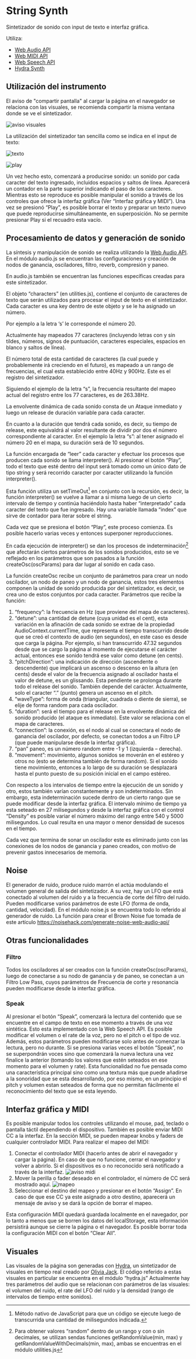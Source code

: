 # String Synth

Sintetizador de sonido con input de texto e interfaz gráfica.

Utiliza:
* [Web Audio API](https://developer.mozilla.org/es/docs/Web/API/Web_Audio_API)
* [Web MIDI API](https://developer.mozilla.org/en-US/docs/Web/API/Web_MIDI_API)
* [Web Speech API](https://developer.mozilla.org/en-US/docs/Web/API/Web_Speech_API)
* [Hydra Synth](https://github.com/hydra-synth/hydra)

## Utilización del instrumento

El aviso de "compartir pantalla" al cargar la página en el navegador se relaciona con las visuales, se recomienda compartir la misma ventana donde se ve el sintetizador.

![aviso visuales](https://raw.githubusercontent.com/JusRecondo/hosted-assets/main/1.png)

La utilización del sintetizador tan sencilla como se indica en el input de texto:

![texto](https://raw.githubusercontent.com/JusRecondo/hosted-assets/main/2.png) 

![play](https://raw.githubusercontent.com/JusRecondo/hosted-assets/main/3.png)

Un vez hecho esto, comenzará a producirse sonido: un sonido por cada caracter del texto ingresado, incluidos espacios y saltos de línea. Aparecerá un contador en la parte superior indicando el paso de los caracteres.
Mientras esto se reproduce es posible manipular el sonido a través de los controles que ofrece la interfaz gráfica (Ver “Interfaz gráfica y MIDI”).
Una vez se presionó “Play”, es posible borrar el texto y preparar un texto nuevo que puede reproducirse simultáneamente, en superposición. No se permite presionar Play si el recuadro esta vacío.

## Procesamiento de datos y generación de sonido

La síntesis y manipulación de sonido se realiza utilizando la [Web Audio API](https://www.w3.org/TR/webaudio/). En el módulo audio.js se encuentran las configuraciones y creación de nodos de ganancia, osciladores, filtro, reverb, compresión y paneo. 

En audio.js también se encuentran las funciones específicas creadas para este sintetizador.

El objeto “characters” (en utilities.js), contiene el conjunto de caracteres de texto que serán utilizados para procesar el input de texto en el sintetizador. Cada caracter es una key dentro de este objeto y se le ha asignado un número. 

Por ejemplo a la letra ‘s’ le corresponde el número 20. 

Actualmente hay mapeados 77 caracteres (incluyendo letras con y sin tildes, números, signos de puntuación, caracteres especiales, espacios en blanco y saltos de línea).

El número total de esta cantidad de caracteres (la cual puede y probablemente irá creciendo en el futuro), es mapeado a un rango de frecuencias, el cual esta establecido entre 40Hz y 900Hz. Este es el registro del sintetizador. 

Siguiendo el ejemplo de la letra “s”, la frecuencia resultante del mapeo actual del registro entre los 77 caracteres, es de 263.38Hz.

La envolvente dinámica de cada sonido consta de un Ataque inmediato y luego un release de duración variable para cada caracter.

En cuanto a la duración que tendrá cada sonido, es decir, su tiempo de release, este equivaldrá al valor resultante de dividir por dos el número correspondiente al caracter. En el ejemplo la letra “s”: al tener asignado el número 20 en el mapa, su duración será de 10 segundos.

La función encargada de “leer” cada caracter y efectuar los procesos que producen cada sonido se llama interpreter(). Al presionar el botón “Play”, todo el texto que esté dentro del input será tomado como un único dato de tipo string y será recorrido caracter por caracter utilizando la función interpreter(). 

Esta función utiliza un setTimeOut[^1] en conjunto con la recursión, es decir, la función interpreter() se vuelve a llamar a si misma luego de un cierto intervalo de tiempo y continúa haciéndolo hasta haber “interpretado” cada caracter del texto que fue ingresado. Hay una variable llamada “index” que sirve de contador para iterar sobre el string. 

Cada vez que se presiona el botón “Play”, este proceso comienza. Es posible hacerlo varias veces y entonces superponer reproducciones. 

En cada ejecución de interpreter() se dan los procesos de indeterminación[^2] que afectarán ciertos parámetros de los sonidos producidos, esto se ve reflejado en los parámetros que son pasados a la función createOsc(oscParams) para dar lugar al sonido en cada caso.

La función createOsc recibe un conjunto de parámetros para crear un nodo oscilador, un nodo de paneo y un nodo de ganancia, estos tres elementos componen la unidad de sonido producida por del sintetizador, es decir, se crea uno de estos conjuntos por cada caracter. Parámetros que recibe la función:

1. “frequency”: la frecuencia en Hz (que proviene del mapa de caracteres).
2. “detune”: una cantidad de detune (cuya unidad es el cent), esta variación en la afinación de cada sonido se extrae de la propiedad AudioContext.currentTime, que representa el tiempo transcurrido desde que se creó el contexto de audio (en segundos), en este caso es desde que carga la página. Por ejemplo, si han transcurrido 47.32 segundos desde que se cargo la página al momento de ejecutarse el carácter actual, entonces ese sonido tendrá ese valor como detune (en cents).
3. “pitchDirection”: una indicación de dirección (ascendente o descendente) que implicará un ascenso o descenso en la altura (en cents) desde el valor de la frecuencia asignado al oscilador hasta el valor de detune, es un glissando. Esta pendiente se prolonga durante todo el reléase del sonido. También depende del carácter. Actualmente, solo el caracter “.” (punto) genera un ascenso en el pitch.
4. “waveType”: forma de onda (triangular, cuadrada o diente de sierra), se elije de forma random para cada oscilador.
5. “duration”: será el tiempo para el release en la envolvente dinámica del sonido producido (el ataque es inmediato). Este valor se relaciona con el mapa de caracteres. 
6. “connection”: la conexión, es el nodo al cual se conectara el nodo de ganancia del oscilador, por defecto, se conectan todos a un Filtro LP (que puede manipularse desde la interfaz gráfica).
7. “pan” paneo, es un número random entre -1 y 1 (izquierda – derecha).
8. “movement”: movimiento, algunos sonidos se moverán en el estéreo y otros no (esto se determina también de forma random). Si el sonido tiene movimiento, entonces a lo largo de su duración se desplazará hasta el punto puesto de su posición inicial en el campo estéreo.

[^1]: Método nativo de JavaScript para que un código se ejecute luego de transcurrida una cantidad de milisegundos indicada.

[^2]: Para obtener valores “random” dentro de un rango y con o sin decimales, se utilizan sendas funciones getRandomValue(min, max) y getRandomValueWithDecimals(min, max), ambas se encuentras en el módulo utilities.js

Con respecto a los intervalos de tiempo entre la ejecución de un sonido y otro, estos también varían constantemente y son indeterminados. Sin embargo, esta indeterminación sucede dentro de un cierto rango que se puede modificar desde la interfaz gráfica.
El intervalo mínimo de tiempo ya esta seteado en 27 milisegundos y desde la interfaz gráfica con el control “Density” es posible variar el número máximo del rango entre 540 y 5000 milisegundos. Lo cual resulta en una mayor o menor densidad de sucesos en el tiempo.

Cada vez que termina de sonar un oscilador este es eliminado junto con las conexiones de los nodos de ganancia y paneo creados, con motivo de prevenir gastos innecesarios de memoria.

## Noise
El generador de ruido, produce ruido marrón el actúa modulando el volumen general de salida del sintetizador. A su vez, hay un LFO que está conectado al volumen del ruido y a la frecuencia de corte del filtro del ruido. Pueden modificarse varios parámetros de este LFO (forma de onda, cantidad, velocidad).
En el módulo noise.js se encuentra todo lo referido al generador de ruido. La función para crear el Brown Noise fue tomada de este artículo <https://noisehack.com/generate-noise-web-audio-api/>

## Otras funcionalidades

### Filtro

Todos los osciladores al ser creados con la función createOsc(oscParams), luego de conectarse a su nodo de ganancia y de paneo, se conectan a un Filtro Low Pass, cuyos parámetros de Frecuencia de corte y resonancia pueden modificarse desde la interfaz gráfica.

### Speak

Al presionar el botón “Speak”, comenzará la lectura del contenido que se encuentre en el campo de texto en ese momento a través de una voz sintética. Esto esta implementado con la Web Speech API. 
Es posible modificar el volumen o el rate de la voz, pero no el pitch o el tipo de voz. Además, estos parámetros pueden modificarse solo antes de comenzar la lectura, pero no durante. 
Si se presiona varias veces el botón “Speak”, no se superpondrán voces sino que comenzará la nueva lectura una vez finalice la anterior (tomando los valores que estén seteados en ese momento para el volumen y rate).
Esta funcionalidad no fue pensada como una característica principal sino como una textura más que puede añadirse a la sonoridad que se esta desarrollando, por eso mismo, en un principio el pitch y volumen estan seteados de forma que no permitan fácilmente el reconocimiento del texto que se esta leyendo.

## Interfaz gráfica y MIDI

Es posible manipular todos los controles utilizando el mouse, pad, teclado o pantalla táctil dependiendo el dispositivo.
También es posible enviar MIDI CC a la interfaz. En la sección MIDI, se pueden mapear knobs y faders de cualquier controlador MIDI.
Para realizar el mapeo del MIDI:
1. Conectar el controlador MIDI (hacerlo antes de abrir el navegador y cargar la página). En caso de que no funcione, cerrar el navegador y volver a abrirlo. Si el dispositivos es o no reconocido será notificado a través de la interfaz.
![aviso midi](https://raw.githubusercontent.com/JusRecondo/hosted-assets/main/4.png)
2. Mover la perilla o fader deseado en el controlador, el número de CC será mostrado aquí.
![mapeo](https://raw.githubusercontent.com/JusRecondo/hosted-assets/main/5.png)
3. Seleccionar el destino del mapeo y presionar en el botón “Assign”.
En caso de que ese CC ya este asignado a otro destino, aparecerá un mensaje de aviso y se dará la opción de borrar el mapeo.

Esta configuración MIDI quedará guardada localmente en el navegador, por lo tanto a menos que se borren los datos del localStorage, esta información persistirá aunque se cierre la página o el navegador.
Es posible borrar toda la configuración MIDI con el botón “Clear All”.

## Visuales

Las visuales de la página son generadas con [Hydra](https://hydra-book.glitch.me/), un sintetizador de visuales en tiempo real creado por [Olivia Jack](https://ojack.xyz/).
El código referido a estas visuales en particular se encuentra en el módulo “hydra.js”
Actualmente hay tres parámetros del audio que se relacionan con parámetros de las visuales: el volumen del ruido, el rate del LFO del ruido y la densidad (rango de intervalos de tiempo entre sonidos).

